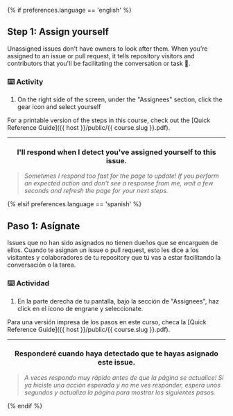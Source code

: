 {% if preferences.language == 'english' %}

## Step 1: Assign yourself

Unassigned issues don't have owners to look after them. When you’re assigned to an issue or pull request, it tells repository visitors and contributors that you'll be facilitating the conversation or task :muscle:.

### :keyboard: Activity

1. On the right side of the screen, under the "Assignees" section, click the gear icon and select yourself

For a printable version of the steps in this course, check out the [Quick Reference Guide]({{ host }}/public/{{ course.slug }}.pdf).

<hr>
<h3 align="center">I'll respond when I detect you've assigned yourself to this issue.</h3>

> _Sometimes I respond too fast for the page to update! If you perform an expected action and don't see a response from me, wait a few seconds and refresh the page for your next steps._

{% elsif preferences.language == 'spanish' %}

## Paso 1: Asígnate

Issues que no han sido asignados no tienen dueños que se encarguen de ellos. Cuando te asignan un issue o pull request, esto les dice a los visitantes y colaboradores de tu repository que tú vas a estar facilitando la conversación o la tarea. 

### :keyboard: Actividad

1. En la parte derecha de tu pantalla, bajo la sección de "Assignees", haz click en el ícono de engrane y seleccionate.  

Para una versión impresa de los pasos en este curso, checa la [Quick Reference Guide]({{ host }}/public/{{ course.slug }}.pdf).

<hr>
<h3 align="center">Responderé cuando haya detectado que te hayas asignado este issue.</h3>

> _A veces respondo muy rápido antes de que la página se actualice! Si ya hiciste una acción esperada y no me ves responder, espera unos segundos y actualiza la página para mostrar los siguientes pasos._

{% endif %}
